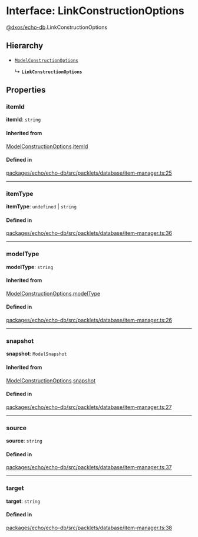 # Interface: LinkConstructionOptions

[@dxos/echo-db](../modules/dxos_echo_db.md).LinkConstructionOptions

## Hierarchy

- [`ModelConstructionOptions`](dxos_echo_db.ModelConstructionOptions.md)

  ↳ **`LinkConstructionOptions`**

## Properties

### itemId

 **itemId**: `string`

#### Inherited from

[ModelConstructionOptions](dxos_echo_db.ModelConstructionOptions.md).[itemId](dxos_echo_db.ModelConstructionOptions.md#itemid)

#### Defined in

[packages/echo/echo-db/src/packlets/database/item-manager.ts:25](https://github.com/dxos/dxos/blob/main/packages/echo/echo-db/src/packlets/database/item-manager.ts#L25)

___

### itemType

 **itemType**: `undefined` \| `string`

#### Defined in

[packages/echo/echo-db/src/packlets/database/item-manager.ts:36](https://github.com/dxos/dxos/blob/main/packages/echo/echo-db/src/packlets/database/item-manager.ts#L36)

___

### modelType

 **modelType**: `string`

#### Inherited from

[ModelConstructionOptions](dxos_echo_db.ModelConstructionOptions.md).[modelType](dxos_echo_db.ModelConstructionOptions.md#modeltype)

#### Defined in

[packages/echo/echo-db/src/packlets/database/item-manager.ts:26](https://github.com/dxos/dxos/blob/main/packages/echo/echo-db/src/packlets/database/item-manager.ts#L26)

___

### snapshot

 **snapshot**: `ModelSnapshot`

#### Inherited from

[ModelConstructionOptions](dxos_echo_db.ModelConstructionOptions.md).[snapshot](dxos_echo_db.ModelConstructionOptions.md#snapshot)

#### Defined in

[packages/echo/echo-db/src/packlets/database/item-manager.ts:27](https://github.com/dxos/dxos/blob/main/packages/echo/echo-db/src/packlets/database/item-manager.ts#L27)

___

### source

 **source**: `string`

#### Defined in

[packages/echo/echo-db/src/packlets/database/item-manager.ts:37](https://github.com/dxos/dxos/blob/main/packages/echo/echo-db/src/packlets/database/item-manager.ts#L37)

___

### target

 **target**: `string`

#### Defined in

[packages/echo/echo-db/src/packlets/database/item-manager.ts:38](https://github.com/dxos/dxos/blob/main/packages/echo/echo-db/src/packlets/database/item-manager.ts#L38)

